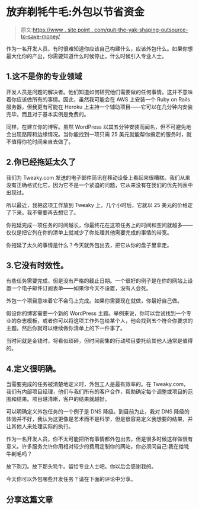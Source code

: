 # 放弃剃牦牛毛:外包以节省资金

> 原文:[https://www . site point . com/quit-the-yak-shaping-outsource-to-save-money/](https://www.sitepoint.com/quit-the-yak-shaving-outsource-to-save-money/)

作为一名开发人员，有时很难知道你应该自己构建什么，应该外包什么。如果你想最大化你的产出，你需要知道什么时候停止，什么时候引入专业人士。

## 1.这不是你的专业领域

开发人员是问题的解决者。他们知道如何研究他们需要做的任何事情。这并不意味着你应该做所有的事情。因此，虽然我可能会在 AWS 上安装一个 Ruby on Rails 服务器，但我更有可能在 Heroku 上主持一个辅助项目——它可以在几分钟内安装完毕，而且对于基本实例是免费的。

同样，在建立你的博客。虽然 WordPress 以其五分钟安装而闻名，但不可避免地会出现路障和边缘情况。当你能找到一项只需 25 美元就能帮你搞定的服务时，就不值得你花时间亲自去做了。

## 2.你已经拖延太久了

我们为 Tweaky.com 发送的电子邮件简讯在移动设备上看起来很糟糕。我们从来没有正确格式化它，因为它不是一个紧迫的问题，它从来没有在我们的优先列表中出现过。

所以最近，我把这项工作放到 Tweaky 上，几个小时后，它就以 25 美元的价格定了下来。我不需要再去想它了。

你拖延完成一项任务的时间越长，你最终花在这项任务上的时间和空间就越多——仅仅是把它列在你的清单上就减少了你处理其他需要完成的事情的带宽。

你拖延了太久的事情是什么？今天就外包出去，把它从你的盘子里拿走。

## 3.它没有时效性。

有些任务需要完成，但是没有严格的截止日期。一个很好的例子是在你的网站上设置一个电子邮件订阅表单——如果你今天不设置，没有人会死。

外包一个项目意味着它不会马上完成。如果你需要现在就做，你最好自己做。

假设你的博客需要一个新的 WordPress 主题。举例来说，你可以尝试找到一个专业的杂志模板，或者你可以将这项工作外包给某个人，他会找到五个符合你要求的主题。然后你就可以继续做你清单上的下一件事了。

当时间就是金钱时，将看似琐碎，但时间密集的行动项目委托给其他人通常是值得的。

## 4.定义很明确。

当需要完成的任务被清楚地定义时，外包工人是最有效率的。在 Tweaky.com，我们有内部项目经理，他们与我们所有的客户合作，帮助确定每个调整或项目的范围和结果。项目越清晰，客户的结果就越好。

可以明确定义外包任务的一个例子是 DNS 降级。到目前为止，我对 DNS 降级的体验并不好，我认为这更像是艺术而不是科学，但是很容易定义我想要的结果，并让其他人来处理实际的执行。

作为一名开发人员，你不太可能把所有事情都外包出去，但是很多时候这样做很有意义。许多服务允许你用相对较少的费用定制你的网站，你必须问自己:我在给牦牛剃毛吗？

放下剃刀。放下那头牦牛。留给专业人士吧。你以后会感谢我的。

今天你可以外包哪些开发任务？请在下面的评论中分享。

## 分享这篇文章